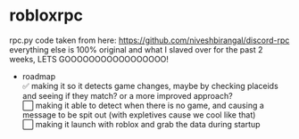 # robloxrpc
rpc.py code taken from here: https://github.com/niveshbirangal/discord-rpc<br />
everything else is 100% original and what I slaved over for the past 2 weeks, LETS GOOOOOOOOOOOOOOOOO!<br />

- roadmap <br />
✅ making it so it detects game changes, maybe by checking placeids and seeing if they match? or a more improved approach?<br />
⬜ making it able to detect when there is no game, and causing a message to be spit out (with expletives cause we cool like that)<br />
⬜ making it launch with roblox and grab the data during startup
